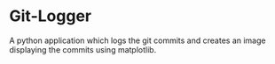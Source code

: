 # Git-Logger
A python application which logs the git commits and creates an image displaying the commits using matplotlib.
